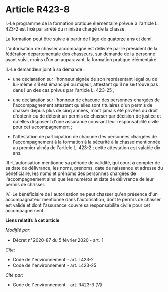 # Article R423-8

I.-Le programme de la formation pratique élémentaire prévue à l'article L. 423-2 est fixé par arrêté du ministre chargé de la
chasse. 

La formation peut être suivie à partir de l'âge de quatorze ans et demi. 

L'autorisation de chasser accompagné est délivrée par le président de la fédération départementale des chasseurs, sur demande
de la personne ayant suivi, moins d'un an auparavant, la formation pratique élémentaire. 

II.-Le demandeur joint à sa demande :

- une déclaration sur l'honneur signée de son représentant légal ou de lui-même s'il est émancipé ou majeur, attestant qu'il
ne se trouve pas dans l'un des cas prévus par l'article L. 423-25 ;

- une déclaration sur l'honneur de chacune des personnes chargées de l'accompagnement attestant qu'elles sont titulaires d'un
permis de chasser depuis plus de cinq années, n'ont jamais été privées du droit d'obtenir ou de détenir un permis de chasser
par décision de justice et qu'elles disposent d'une assurance couvrant leur responsabilité civile pour cet accompagnement ;

- l'attestation de participation de chacune des personnes chargées de l'accompagnement à la formation à la sécurité à la
chasse mentionnée au premier alinéa de l'article L. 423-2 ; cette attestation est valable dix ans. 

III.-L'autorisation mentionne sa période de validité, qui court à compter de sa date de délivrance, les noms, prénoms, date
de naissance et adresse du bénéficiaire, les noms et prénoms des personnes chargées de l'accompagnement ainsi que les numéros
et date de délivrance de leur permis de chasser. 

IV.-Le bénéficiaire de l'autorisation ne peut chasser qu'en présence d'un accompagnateur mentionné dans l'autorisation, dont
le permis de chasser est validé et dont l'assurance couvre sa responsabilité civile pour cet accompagnement.

**Liens relatifs à cet article**

_Modifié par_:

  - Décret n°2020-87 du 5 février 2020 - art. 1

_Cite_:

  - Code de l'environnement - art. L423-2
  - Code de l'environnement - art. L423-25

_Cité par_:

  - Code de l'environnement - art. R423-3 (V)
